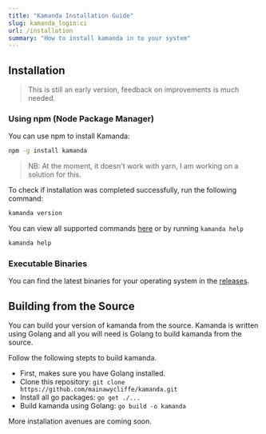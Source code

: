 ```yaml
---
title: "Kamanda Installation Guide"
slug: kamanda_login:ci
url: /installation
summary: "How to install kamanda in to your system"
---
```


## Installation

> This is still an early version, feedback on improvements is much needed.

### Using npm (Node Package Manager)

You can use npm to install Kamanda:

```sh
npm -g install kamanda
```

> NB: At the moment, it doesn't work with yarn, I am working on a solution for this.

To check if installation was completed successfully, run the following
command:

```sh
kamanda version
```

You can view all supported commands [here](./docs/kamanda.md) or by running `kamanda help`

```sh
kamanda help
```

### Executable Binaries

You can find the latest binaries for your operating system in the
[releases](https://github.com/mainawycliffe/kamanda/releases).

## Building from the Source

You can build your version of kamanda from the source. Kamanda is written using
Golang and all you will need is Golang to build kamanda from the source.

Follow the following stepts to build kamanda.

- First, makes sure you have Golang installed.
- Clone this repository: `git clone https://github.com/mainawycliffe/kamanda.git`
- Install all go packages: `go get ./...`
- Build kamanda using Golang: `go build -o kamanda`

More installation avenues are coming soon.
